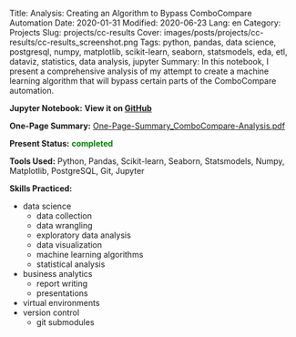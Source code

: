 Title: Analysis: Creating an Algorithm to Bypass ComboCompare Automation
Date: 2020-01-31
Modified: 2020-06-23
Lang: en
Category: Projects
Slug: projects/cc-results
Cover: images/posts/projects/cc-results/cc-results_screenshot.png
Tags: python, pandas, data science, postgresql, numpy, matplotlib, scikit-learn, seaborn, statsmodels, eda, etl, dataviz, statistics, data analysis, jupyter
Summary: In this notebook, I present a comprehensive analysis of my attempt to create a machine learning algorithm that will bypass certain parts of the ComboCompare automation.

**Jupyter Notebook:** **View it on [GitHub](https://github.com/jayascript/notebooks/blob/master/cc_results/Analysis_Creating-an-Algorithm-to-Bypass-ComboCompare.ipynb)**

**One-Page Summary:** [One-Page-Summary_ComboCompare-Analysis.pdf](/files/One-Page-Summary_ComboCompare-Analysis.pdf)

**Present Status:** <span style="color:green">**completed**</span>

**Tools Used:** Python, Pandas, Scikit-learn, Seaborn, Statsmodels, Numpy, Matplotlib, PostgreSQL, Git, Jupyter

**Skills Practiced:**

* data science
    * data collection
    * data wrangling
    * exploratory data analysis
    * data visualization
    * machine learning algorithms
    * statistical analysis
* business analytics
    * report writing
    * presentations
* virtual environments
* version control
    * git submodules
